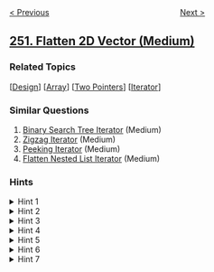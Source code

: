 <!--|This file generated by command(leetcode description); DO NOT EDIT.    |-->
<!--+----------------------------------------------------------------------+-->
<!--|@author    openset <openset.wang@gmail.com>                           |-->
<!--|@link      https://github.com/openset                                 |-->
<!--|@home      https://github.com/openset/leetcode                        |-->
<!--+----------------------------------------------------------------------+-->

[< Previous](../count-univalue-subtrees "Count Univalue Subtrees")
　　　　　　　　　　　　　　　　
[Next >](../meeting-rooms "Meeting Rooms")

## [251. Flatten 2D Vector (Medium)](https://leetcode.com/problems/flatten-2d-vector "展开二维向量")



### Related Topics
  [[Design](../../tag/design/README.md)]
  [[Array](../../tag/array/README.md)]
  [[Two Pointers](../../tag/two-pointers/README.md)]
  [[Iterator](../../tag/iterator/README.md)]

### Similar Questions
  1. [Binary Search Tree Iterator](../binary-search-tree-iterator) (Medium)
  1. [Zigzag Iterator](../zigzag-iterator) (Medium)
  1. [Peeking Iterator](../peeking-iterator) (Medium)
  1. [Flatten Nested List Iterator](../flatten-nested-list-iterator) (Medium)

### Hints
<details>
<summary>Hint 1</summary>
How many variables do you need to keep track?
</details>

<details>
<summary>Hint 2</summary>
Two variables is all you need. Try with <code>x</code> and <code>y</code>.
</details>

<details>
<summary>Hint 3</summary>
Beware of empty rows. It could be the first few rows.
</details>

<details>
<summary>Hint 4</summary>
To write correct code, think about the <a href="https://en.wikipedia.org/wiki/Invariant_(computer_science)" target="_blank">invariant</a> to maintain. What is it?
</details>

<details>
<summary>Hint 5</summary>
The invariant is <code>x</code> and <code>y</code> must always point to a valid point in the 2d vector. Should you maintain your invariant <i>ahead of time</i> or <i>right when you need it</i>?
</details>

<details>
<summary>Hint 6</summary>
Not sure? Think about how you would implement <code>hasNext()</code>. Which is more complex?
</details>

<details>
<summary>Hint 7</summary>
Common logic in two different places should be refactored into a common method.
</details>
